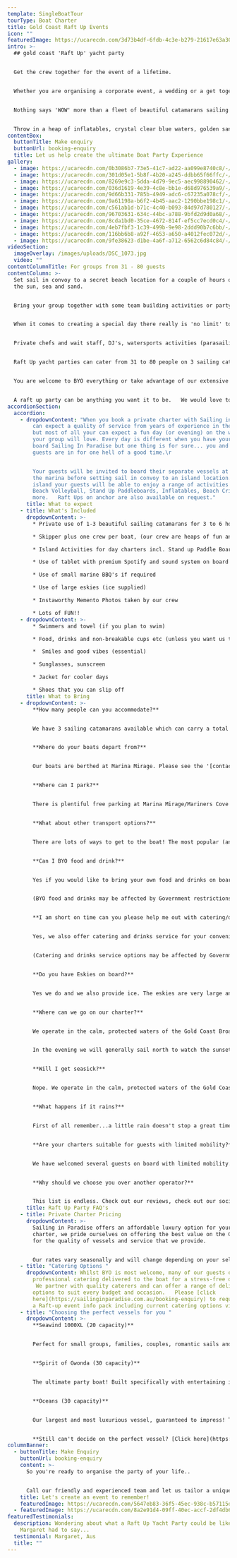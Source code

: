 ```yaml
---
template: SingleBoatTour
tourType: Boat Charter
title: Gold Coast Raft Up Events
icon: ""
featuredImage: https://ucarecdn.com/3d73b4df-6fdb-4c3e-b279-21617e63a30e/-/preview/-/enhance/50/
intro: >-
  ## gold coast 'Raft Up' yacht party


  Get the crew together for the event of a lifetime.


  Whether you are organising a corporate event, a wedding or a get together with a big group of friends, if you want your next event to be truly special you should talk to us about a Raft Up yacht party.


  Nothing says 'WOW' more than a fleet of beautiful catamarans sailing together in one of the most pristine locations in Australia.


  Throw in a heap of inflatables, crystal clear blue waters, golden sandy beaches, awesome tunes and beach games, and you have an insta-worthy event that everyone will want to be a part of.
contentBox:
  buttonTitle: Make enquiry
  buttonUrl: booking-enquiry
  title: Let us help create the ultimate Boat Party Experience
gallery:
  - image: https://ucarecdn.com/0b3086b7-73e5-41c7-ad22-aa099e8740c8/-/preview/-/enhance/34/
  - image: https://ucarecdn.com/301d05e1-5b8f-4b20-a245-ddbb65f66ffc/-/preview/-/enhance/22/
  - image: https://ucarecdn.com/8269e9c3-5dda-4d79-9ec5-aec998890462/-/preview/-/enhance/27/
  - image: https://ucarecdn.com/036d1619-4e39-4c8e-bb1e-d68d976539a9/-/preview/-/enhance/50/
  - image: https://ucarecdn.com/9d66b331-785b-4949-adc6-c67235a078cf/-/preview/-/enhance/39/
  - image: https://ucarecdn.com/9a61198a-b6f2-4b45-aac2-1290bbe198c1/-/preview/-/enhance/50/
  - image: https://ucarecdn.com/c561ab1d-b71c-4c40-b093-84d97d780127/-/preview/-/enhance/50/
  - image: https://ucarecdn.com/96703631-634c-44bc-a788-9bfd2d9d0a68/-/preview/-/enhance/18/
  - image: https://ucarecdn.com/8cda1bd0-35ce-4672-814f-ef5cc7ecd0c4/-/preview/-/enhance/50/
  - image: https://ucarecdn.com/4eb7fbf3-1c39-499b-9e98-2ddd90b7c6bb/-/preview/-/enhance/36/
  - image: https://ucarecdn.com/116bb6b8-a92f-4653-a650-a4012fec072d/-/preview/-/enhance/50/
  - image: https://ucarecdn.com/9fe38623-d1be-4a6f-a712-6562c6d84c84/-/preview/-/enhance/27/
videoSection:
  imageOverlay: /images/uploads/DSC_1073.jpg
  video: ""
contentColumnTitle: For groups from 31 - 80 guests
contentColumn: >-
  Set sail in convoy to a secret beach location for a couple of hours of fun in
  the sun, sea and sand.


  Bring your group together with some team building activities or party the afternoon away.


  When it comes to creating a special day there really is 'no limit' to what can be achieved.


  Private chefs and wait staff, DJ's, watersports activities (parasailing, jetboats etc), drones and professional photographers, the list goes on.


  Raft Up yacht parties can cater from 31 to 80 people on 3 sailing catamarans.


  You are welcome to BYO everything or take advantage of our extensive catering options from some of the Gold Coast's best caterers and private chefs.


  A raft up party can be anything you want it to be.   We would love to hep make your boat party dreams a reality!
accordionSection:
  accordion:
    - dropdownContent: "When you book a private charter with Sailing in Paradise you
        can expect a quality of service from years of experience in the industry
        but most of all your can expect a fun day (or evening) on the water that
        your group will love. Every day is different when you have your event on
        board Sailing In Paradise but one thing is for sure... you and your
        guests are in for one hell of a good time.\r


        Your guests will be invited to board their separate vessels at
        the marina before setting sail in convoy to an island location.   On the
        island your guests will be able to enjoy a range of activities including
        Beach Volleyball, Stand Up Paddleboards, Inflatables, Beach Cricket and
        more.   Raft Ups on anchor are also available on request."
      title: What to expect
    - title: What's Included
      dropdownContent: >-
        * Private use of 1-3 beautiful sailing catamarans for 3 to 6 hours

        * Skipper plus one crew per boat, (our crew are heaps of fun and have a laid-back yet professional nature) we promise you will love them. Check out the '[about us](https://sailinginparadise.com.au/about-us/)' page to meet the gang!

        * Island Activities for day charters incl. Stand up Paddle Boards, beach volleyball and cute inflatables

        * Use of tablet with premium Spotify and sound system on board

        * Use of small marine BBQ's if required

        * Use of large eskies (ice supplied)

        * Instaworthy Memento Photos taken by our crew

        * Lots of FUN!!
    - dropdownContent: >-
        * Swimmers and towel (if you plan to swim)

        * Food, drinks and non-breakable cups etc (unless you want us to organise the catering for you).

        *  Smiles and good vibes (essential)

        * Sunglasses, sunscreen

        * Jacket for cooler days

        * Shoes that you can slip off
      title: What to Bring
    - dropdownContent: >-
        **How many people can you accommodate?**


        We have 3 sailing catamarans available which can carry a total of 80 guests.


        **Where do your boats depart from?**


        Our boats are berthed at Marina Mirage. Please see the '[contact us](https://sailinginparadise.com.au/contact-us/)' page on our website for further details and a map. Marina Mirage is about 10 mins from Surfers and 15 mins from Broadbeach.


        **Where can I park?**


        There is plentiful free parking at Marina Mirage/Mariners Cove which you are permitted to use.  Please check signage at time of parking and if parking overnight consider street parking to avoid towing.


        **What about other transport options?**


        There are lots of ways to get to the boat! The most popular (and cost effective/convenient) is often via Maxi Taxis.


        **Can I BYO food and drink?**


        Yes if you would like to bring your own food and drinks on board that is completely fine.


        (BYO food and drinks may be affected by Government restrictions due to Covid, please check at the time of your charter what the current restrictions are.)


        **I am short on time can you please help me out with catering/drinks?**


        Yes, we also offer catering and drinks service for your convenience. Please request our full catering list as advance bookings are required. We offer a range of catering options from grazing boards, to canapes and private chefs.


        (Catering and drinks service options may be affected by Government restrictions due to Covid, please check at the time of your charter what the current restrictions are.)


        **Do you have Eskies on board?**


        Yes we do and we also provide ice. The eskies are very large and can be used for food or drink.


        **Where can we go on our charter?**


        We operate in the calm, protected waters of the Gold Coast Broadwater. Where to go very much depends on what you would like to do and how long your boat charter is for so please feel free to discuss this with our team. In a 3 hour charter during the day our guests usually love a swim stop at Wavebreak Island where you can enjoy the range of island activities on board. Your skipper is knowledgeable in the local area and will make recommendations based on the conditions on the day.  If you don't wish to swim in a 3 hour charter you instead opt to sail further north along the inside of South Stradbroke Island and see the millionaires mansions at Sovereign Islands.


        In the evening we will generally sail north to watch the sunset and return to the southern part of the Broadwater to enjoy the city lights after dark which are just beautiful.


        **Will I get seasick?**


        Nope. We operate in the calm, protected waters of the Gold Coast Broadwater. We do not go offshore (into the open ocean) so we do not experience large waves. Our catamarans are very stable, and do not have the same side to side rocking motion as experienced by single hull vessels so you won't get seasick or spill your drink either :-).


        **What happens if it rains?**


        First of all remember...a little rain doesn't stop a great time on our boats especially in the warm Gold Coast endless summer... But do rest assured that we have a very generous wet weather policy as we want you to enjoy your time on board the boat, so if there is torrential rain or storms at the time you will be able to cancel or reschedule your cruise. Please see the full booking policy provided with your invoice for full details or contact our team.


        **Are your charters suitable for guests with limited mobility?**


        We have welcomed several guests on board with limited mobility. However we do realise that each individual is different in terms of ability and what they are comfortable with. Please take a look at the 360 tours on the '[Our Boats](https://sailinginparadise.com.au/our-boats/)' page for an ideal of getting around the boats and do bear in mind a big step up (or carry) is required to board the boats at the marina. Our friendly team will be happy to discuss further to ensure you and your guests are comfortable prior to making a booking.


        **Why should we choose you over another operator?**


        This list is endless. Check out our reviews, check out our socials, speak to someone who has been with us before (you would be surprised, you will probably know someone who has been with us?), and we pride ourselves on the fact that our guests keep coming back (some have sailed with us as many as 8 times). We go out of our way to create the best experience possible and are constantly updating, re-inventing, reinvesting and reviewing. We're not happy until you're happy and we want you to come back again and again. We can blow our own trumpet from time to time right? :-)
      title: Raft Up Party FAQ's
    - title: Private Charter Pricing
      dropdownContent: >-
        Sailing in Paradise offers an affordable luxury option for your boat
        charter, we pride ourselves on offering the best value on the Gold Coast
        for the quality of vessels and service that we provide.


        Our rates vary seasonally and will change depending on your selected vessel and charter duration.  Please [click here](https://sailinginparadise.com.au/booking-enquiry) to request a Raft-up event info pack including rate card via email
    - title: "Catering Options "
      dropdownContent: Whilst BYO is most welcome, many of our guests opt to have
        professional catering delivered to the boat for a stress-free option. 
         We partner with quality caterers and can offer a range of delicious
        options to suit every budget and occasion.   Please [click
        here](https://sailinginparadise.com.au/booking-enquiry) to request
        a Raft-up event info pack including current catering options via email.
    - title: "Choosing the perfect vessels for you "
      dropdownContent: >-
        **Seawind 1000XL (20 capacity)** 


        Perfect for small groups, families, couples, romantic sails and proposals... If you're a bit more budget conscious or looking for an intimate setting, XL is for you!


        **Spirit of Gwonda (30 capacity)** 


        The ultimate party boat! Built specifically with entertaining in mind, her open plan layout is designed for you to soak up the sun or dance the day/night away! The easy foredeck access via the centre of the boat ensures your guests can always see one another no matter where they are on the boat, which is also great for families with small children!


        **Oceans (30 capacity)** 


        Our largest and most luxurious vessel, guaranteed to impress! This vessel is ideal for more relaxed celebrations, families with older kids and corporate events. 


        **Still can't decide on the perfect vessel? [Click here](https://sailinginparadise.com.au/our-boats/) to take a tour of our boats!**
columnBanner:
  - buttonTitle: Make Enquiry
    buttonUrl: booking-enquiry
    content: >-
      So you're ready to organise the party of your life..


      Call our friendly and experienced team and let us tailor a unique and special VIP Raft Up Yacht Party Experience that you and your crew will never forget.
    title: Let's create an event to remember!
    featuredImage: https://ucarecdn.com/5647eb83-36f5-45ec-938c-b57115db0ee3/
  - featuredImage: https://ucarecdn.com/8a2e91d4-09ff-40ec-accf-2df4db6cb858/
featuredTestimonials:
  description: Wondering about what a Raft Up Yacht Party could be like? Hear what
    Margaret had to say...
  testimonial: Margaret, Aus
  title: ""
---
```

